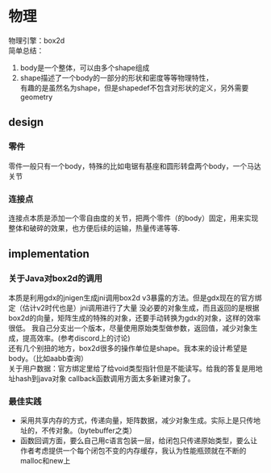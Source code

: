 # 物理
物理引擎：box2d  
简单总结：
1. body是一个整体，可以由多个shape组成
2. shape描述了一个body的一部分的形状和密度等等物理特性，  
有趣的是虽然名为shape，但是shapedef不包含对形状的定义，另外需要geometry
## design
###  零件
零件一般只有一个body，特殊的比如电锯有基座和圆形转盘两个body，一个马达关节

###  连接点
连接点本质是添加一个零自由度的关节，把两个零件（的body）固定，用来实现整体和破碎的效果，也方便后续的运输，热量传递等等.


## implementation
### 关于Java对box2d的调用
本质是利用gdx的jnigen生成jni调用box2d v3暴露的方法。但是gdx现在的官方绑定（估计v2时代也是）jni调用进行了大量
没必要的对象生成，而且返回的是根据box2d的向量，矩阵生成的特殊的对象，还要手动转换为gdx的对象，这样的效率很低。
我自己分支出一个版本，尽量使用原始类型做参数，返回值，减少对象生成，提高效率。(参考discord上的讨论)   
还有几个别扭的地方，box2d很多的操作单位是shape。我本来的设计希望是body。（比如aabb查询）  
关于用户数据：官方绑定里给了给void类型指针但是不能读写。给我的答复是用地址hash到java对象 
callback函数调用方面太多新建对象了。  

### 最佳实践
* 采用共享内存的方式，传递向量，矩阵数据，减少对象生成。实际上是只传地址的，不传对象。（bytebuffer之类）
* 函数回调方面，要么自己用c语言包装一层，给闭包只传递原始类型，要么让作者考虑提供一个每个闭包不变的内存缓存，我认为性能瓶颈就在不断的malloc和new上
<!-- 特性： -->  
<!-- * [x] 传递向量，矩阵数据优化 -->
<!-- * [x] 用户数据读写 -->
<!-- * [ ] callback 函数优化 -->
<!-- * [ ] 批量化 -->


